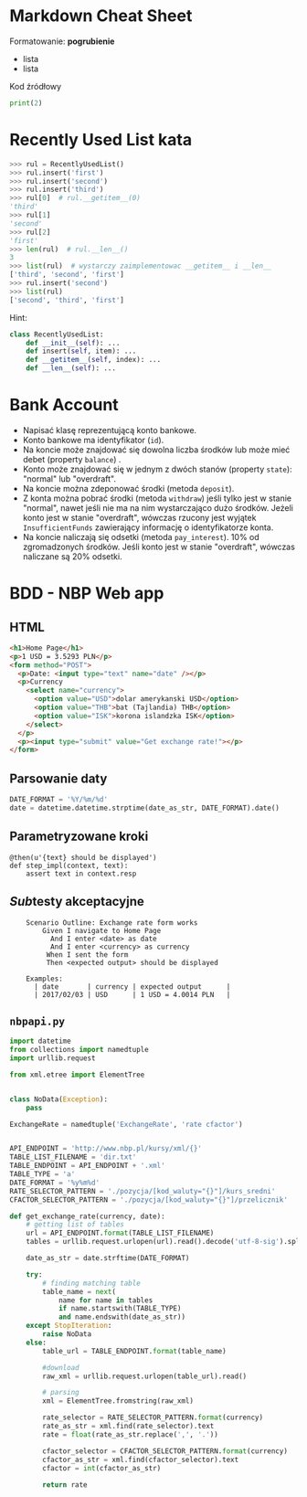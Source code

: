 # Markdown Cheat Sheet

Formatowanie: **pogrubienie**

- lista
- lista

Kod źródłowy

```python
print(2)
```

# Recently Used List kata

```python
>>> rul = RecentlyUsedList()
>>> rul.insert('first')
>>> rul.insert('second')
>>> rul.insert('third')
>>> rul[0]  # rul.__getitem__(0)
'third'
>>> rul[1]
'second'
>>> rul[2]
'first'
>>> len(rul)  # rul.__len__()
3
>>> list(rul)  # wystarczy zaimplementowac __getitem__ i __len__
['third', 'second', 'first']
>>> rul.insert('second')
>>> list(rul)
['second', 'third', 'first']
```

Hint:

```python
class RecentlyUsedList:
    def __init__(self): ...
    def insert(self, item): ...
    def __getitem__(self, index): ...
    def __len__(self): ...
```

# Bank Account

- Napisać klasę reprezentującą konto bankowe.
- Konto bankowe ma identyfikator (`id`).
- Na koncie może znajdować się dowolna liczba środków lub może mieć debet (property `balance`) .
- Konto może znajdować się w jednym z dwóch stanów (property `state`): "normal" lub "overdraft".
- Na koncie można zdeponować środki (metoda `deposit`).
- Z konta można pobrać środki (metoda `withdraw`) jeśli tylko jest w stanie "normal", nawet jeśli nie ma na nim wystarczająco dużo środków. Jeżeli konto jest w stanie "overdraft", wówczas rzucony jest wyjątek `InsufficientFunds` zawierający informację o identyfikatorze konta.
- Na koncie naliczają się odsetki (metoda `pay_interest`). 10% od zgromadzonych środków. Jeśli konto jest w stanie "overdraft", wówczas naliczane są 20% odsetki.

# BDD - NBP Web app

## HTML

```HTML
<h1>Home Page</h1>
<p>1 USD = 3.5293 PLN</p>
<form method="POST">
  <p>Date: <input type="text" name="date" /></p>
  <p>Currency
    <select name="currency">
      <option value="USD">dolar amerykanski USD</option>
      <option value="THB">bat (Tajlandia) THB</option>
      <option value="ISK">korona islandzka ISK</option>
    </select>
  </p>
  <p><input type="submit" value="Get exchange rate!"></p>
</form>

```

## Parsowanie daty

```python
DATE_FORMAT = '%Y/%m/%d'
date = datetime.datetime.strptime(date_as_str, DATE_FORMAT).date()
```

## Parametryzowane kroki

```pyython
@then(u'{text} should be displayed')
def step_impl(context, text):
    assert text in context.resp
```

## *Sub*testy akceptacyjne

```
    Scenario Outline: Exchange rate form works
        Given I navigate to Home Page
          And I enter <date> as date
          And I enter <currency> as currency
         When I sent the form
         Then <expected output> should be displayed

    Examples:
      | date       | currency | expected output      |
      | 2017/02/03 | USD      | 1 USD = 4.0014 PLN   |
```

## `nbpapi.py`

```python
import datetime
from collections import namedtuple
import urllib.request

from xml.etree import ElementTree


class NoData(Exception):
    pass

ExchangeRate = namedtuple('ExchangeRate', 'rate cfactor')


API_ENDPOINT = 'http://www.nbp.pl/kursy/xml/{}'
TABLE_LIST_FILENAME = 'dir.txt'
TABLE_ENDPOINT = API_ENDPOINT + '.xml'
TABLE_TYPE = 'a'
DATE_FORMAT = '%y%m%d'
RATE_SELECTOR_PATTERN = './pozycja/[kod_waluty="{}"]/kurs_sredni'
CFACTOR_SELECTOR_PATTERN = './pozycja/[kod_waluty="{}"]/przelicznik'

def get_exchange_rate(currency, date):
    # getting list of tables 
    url = API_ENDPOINT.format(TABLE_LIST_FILENAME)
    tables = urllib.request.urlopen(url).read().decode('utf-8-sig').splitlines()

    date_as_str = date.strftime(DATE_FORMAT)

    try:
        # finding matching table
        table_name = next(
            name for name in tables
            if name.startswith(TABLE_TYPE)
            and name.endswith(date_as_str))
    except StopIteration:
        raise NoData
    else:
        table_url = TABLE_ENDPOINT.format(table_name)

        #download
        raw_xml = urllib.request.urlopen(table_url).read()

        # parsing
        xml = ElementTree.fromstring(raw_xml)

        rate_selector = RATE_SELECTOR_PATTERN.format(currency)
        rate_as_str = xml.find(rate_selector).text
        rate = float(rate_as_str.replace(',', '.'))

        cfactor_selector = CFACTOR_SELECTOR_PATTERN.format(currency)
        cfactor_as_str = xml.find(cfactor_selector).text
        cfactor = int(cfactor_as_str)
        
        return rate
```
